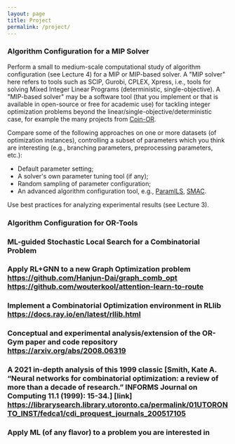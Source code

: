 ```yaml
---
layout: page
title: Project
permalink: /project/
---
```

<!-- [Duck Duck Go](https://duckduckgo.com)  -->
### Algorithm Configuration for a MIP Solver
Perform a small to medium-scale computational study of algorithm configuration (see Lecture 4) for a MIP or MIP-based solver. A "MIP solver" here refers to tools such as SCIP, Gurobi, CPLEX, Xpress, i.e., tools for solving Mixed Integer Linear Programs (deterministic, single-objective). A "MIP-based solver" may be a software tool (that you implement or that is available in open-source or free for academic use) for tackling integer optimization problems beyond the linear/single-objective/deterministic case, for example the many projects from [Coin-OR](https://www.coin-or.org/projects/).

Compare some of the following approaches on one or more datasets (of optimization instances), controlling a subset of parameters which you think are interesting (e.g., branching parameters, preprocessing parameters, etc.):
- Default parameter setting;
- A solver's own parameter tuning tool (if any);
- Random sampling of parameter configuration;
- An advanced algorithm configuration tool, e.g., [ParamILS](http://www.cs.ubc.ca/labs/beta/Projects/ParamILS/), [SMAC](https://automl.github.io/SMAC3/master/).

Use best practices for analyzing experimental results (see Lecture 3).

### Algorithm Configuration for OR-Tools		

### ML-guided Stochastic Local Search for a Combinatorial Problem		

### Apply RL+GNN to a new Graph Optimization problem	https://github.com/Hanjun-Dai/graph_comb_opt	https://github.com/wouterkool/attention-learn-to-route

### Implement a Combinatorial Optimization environment in RLlib	https://docs.ray.io/en/latest/rllib.html	

### Conceptual and experimental analysis/extension of the OR-Gym paper and code repository	https://arxiv.org/abs/2008.06319	

### A 2021 in-depth analysis of this 1999 classic [Smith, Kate A. “Neural networks for combinatorial optimization: a review of more than a decade of research.” INFORMS Journal on Computing 11.1 (1999): 15-34.] [link]	https://librarysearch.library.utoronto.ca/permalink/01UTORONTO_INST/fedca1/cdi_proquest_journals_200517105 	

### Apply ML (of any flavor) to a problem you are interested in		